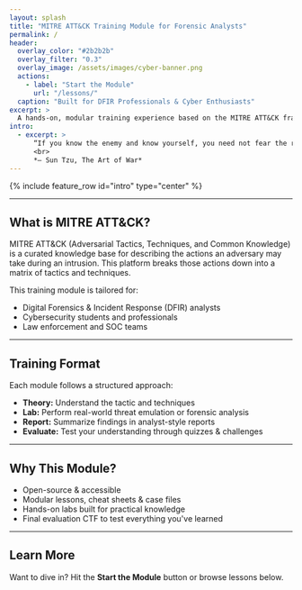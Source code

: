 ```yaml
---
layout: splash
title: "MITRE ATT&CK Training Module for Forensic Analysts"
permalink: /
header:
  overlay_color: "#2b2b2b"
  overlay_filter: "0.3"
  overlay_image: /assets/images/cyber-banner.png
  actions:
    - label: "Start the Module"
      url: "/lessons/"
  caption: "Built for DFIR Professionals & Cyber Enthusiasts"
excerpt: >
  A hands-on, modular training experience based on the MITRE ATT&CK framework — designed to elevate your threat detection and incident response capabilities.
intro:
  - excerpt: >
      “If you know the enemy and know yourself, you need not fear the result of a hundred battles.”
      <br>
      *— Sun Tzu, The Art of War*
---
```


{% include feature_row id="intro" type="center" %}

---

## What is MITRE ATT&CK?

MITRE ATT&CK (Adversarial Tactics, Techniques, and Common Knowledge) is a curated knowledge base for describing the actions an adversary may take during an intrusion. This platform breaks those actions down into a matrix of tactics and techniques.

This training module is tailored for:

- Digital Forensics & Incident Response (DFIR) analysts
- Cybersecurity students and professionals
- Law enforcement and SOC teams

---

## Training Format

Each module follows a structured approach:

- **Theory:** Understand the tactic and techniques
- **Lab:** Perform real-world threat emulation or forensic analysis
- **Report:** Summarize findings in analyst-style reports
- **Evaluate:** Test your understanding through quizzes & challenges

---

## Why This Module?

- Open-source & accessible
- Modular lessons, cheat sheets & case files
- Hands-on labs built for practical knowledge
- Final evaluation CTF to test everything you've learned

---

## Learn More

Want to dive in? Hit the **Start the Module** button or browse lessons below.
